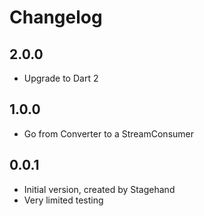 # Changelog

## 2.0.0

- Upgrade to Dart 2

## 1.0.0

- Go from Converter to a StreamConsumer

## 0.0.1

- Initial version, created by Stagehand
- Very limited testing
